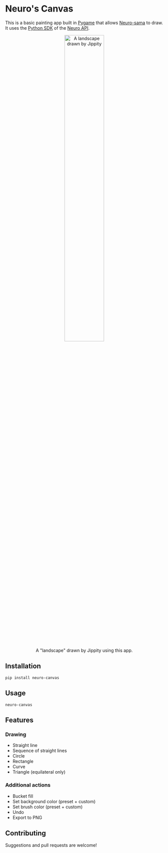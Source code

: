 # Neuro's Canvas

This is a basic painting app built in [Pygame](https://www.pygame.org/docs/) that allows [Neuro-sama](https://en.wikipedia.org/wiki/Neuro-sama) to draw. It uses the [Python SDK](https://github.com/CoolCat467/Neuro-API) of the [Neuro API](https://github.com/VedalAI/neuro-game-sdk).

<p align="center">
  <img src="https://raw.githubusercontent.com/Kaya-Kaya/neuro-canvas/main/example_images/jippity_sample.png" alt="A landscape drawn by Jippity" width="50%"/><br>
  A "landscape" drawn by Jippity using this app.
</p>

## Installation

`pip install neuro-canvas`

## Usage

`neuro-canvas`

## Features

### Drawing

- Straight line
- Sequence of straight lines
- Circle
- Rectangle
- Curve
- Triangle (equilateral only)

### Additional actions

- Bucket fill
- Set background color (preset + custom)
- Set brush color (preset + custom)
- Undo
- Export to PNG

## Contributing

Suggestions and pull requests are welcome!

